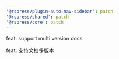 ```yaml
---
'@rspress/plugin-auto-nav-sidebar': patch
'@rspress/shared': patch
'@rspress/core': patch
---
```


feat: support multi version docs

feat: 支持文档多版本

